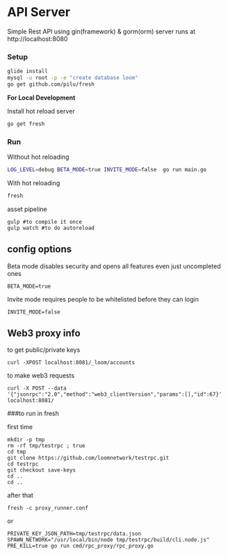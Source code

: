 # API Server

Simple Rest API using gin(framework) & gorm(orm)
server runs at http://localhost:8080


### Setup
```bash
glide install
mysql -u root -p -e "create database loom"
go get github.com/pilu/fresh
```

__For Local Development__

Install hot reload server
```bash
go get fresh
```

### Run

Without hot reloading
```bash
LOG_LEVEL=debug BETA_MODE=true INVITE_MODE=false  go run main.go
```

With hot reloading
```bash
fresh
```

asset pipeline
```
gulp #to compile it once
gulp watch #to do autoreload
```


## config options

Beta mode disables security and opens all features even just uncompleted ones
```
BETA_MODE=true
```

Invite mode requires people to be whitelisted before they can login
```
INVITE_MODE=false
```


## Web3 proxy info

to get public/private keys
```
curl -XPOST localhost:8081/_loom/accounts
```

to make web3 requests
```
curl -X POST --data '{"jsonrpc":"2.0","method":"web3_clientVersion","params":[],"id":67}' localhost:8081/
```

###to run in fresh

first time
```
mkdir -p tmp
rm -rf tmp/testrpc ; true
cd tmp
git clone https://github.com/loomnetwork/testrpc.git
cd testrpc
git checkout save-keys
cd .. 
cd ..
```

after that
```
fresh -c proxy_runner.conf
```

or

```
PRIVATE_KEY_JSON_PATH=tmp/testrpc/data.json SPAWN_NETWORK="/usr/local/bin/node tmp/testrpc/build/cli.node.js" PRE_KILL=true go run cmd/rpc_proxy/rpc_proxy.go
```
